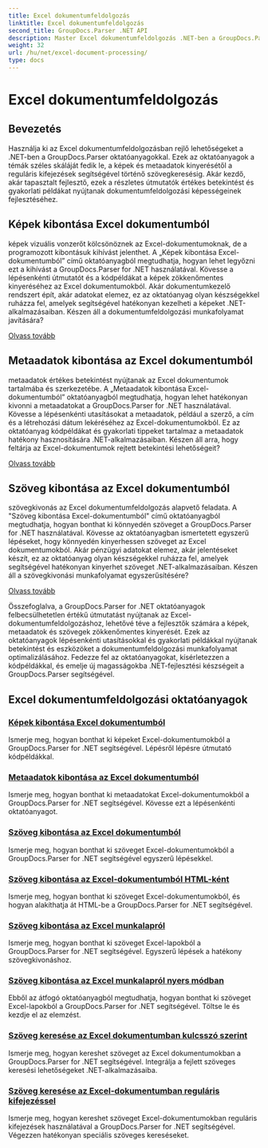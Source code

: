 ```yaml
---
title: Excel dokumentumfeldolgozás
linktitle: Excel dokumentumfeldolgozás
second_title: GroupDocs.Parser .NET API
description: Master Excel dokumentumfeldolgozás .NET-ben a GroupDocs.Parser segítségével. Ismerje meg a képek, metaadatok és szövegek hatékony kinyerését a lépésenkénti útmutatók segítségével.
weight: 32
url: /hu/net/excel-document-processing/
type: docs
---
```

# Excel dokumentumfeldolgozás

## Bevezetés

Használja ki az Excel dokumentumfeldolgozásban rejlő lehetőségeket a .NET-ben a GroupDocs.Parser oktatóanyagokkal. Ezek az oktatóanyagok a témák széles skáláját fedik le, a képek és metaadatok kinyerésétől a reguláris kifejezések segítségével történő szövegkeresésig. Akár kezdő, akár tapasztalt fejlesztő, ezek a részletes útmutatók értékes betekintést és gyakorlati példákat nyújtanak dokumentumfeldolgozási képességeinek fejlesztéséhez.

## Képek kibontása Excel dokumentumból

képek vizuális vonzerőt kölcsönöznek az Excel-dokumentumoknak, de a programozott kibontásuk kihívást jelenthet. A „Képek kibontása Excel-dokumentumból” című oktatóanyagból megtudhatja, hogyan lehet legyőzni ezt a kihívást a GroupDocs.Parser for .NET használatával. Kövesse a lépésenkénti útmutatót és a kódpéldákat a képek zökkenőmentes kinyeréséhez az Excel dokumentumokból. Akár dokumentumkezelő rendszert épít, akár adatokat elemez, ez az oktatóanyag olyan készségekkel ruházza fel, amelyek segítségével hatékonyan kezelheti a képeket .NET-alkalmazásaiban. Készen áll a dokumentumfeldolgozási munkafolyamat javítására?

[Olvass tovább](./extract-images-from-excel-document/)

## Metaadatok kibontása az Excel dokumentumból

metaadatok értékes betekintést nyújtanak az Excel dokumentumok tartalmába és szerkezetébe. A „Metaadatok kibontása Excel-dokumentumból” oktatóanyagból megtudhatja, hogyan lehet hatékonyan kivonni a metaadatokat a GroupDocs.Parser for .NET használatával. Kövesse a lépésenkénti utasításokat a metaadatok, például a szerző, a cím és a létrehozási dátum lekéréséhez az Excel-dokumentumokból. Ez az oktatóanyag kódpéldákat és gyakorlati tippeket tartalmaz a metaadatok hatékony hasznosítására .NET-alkalmazásaiban. Készen áll arra, hogy feltárja az Excel-dokumentumok rejtett betekintési lehetőségeit?

[Olvass tovább](./extract-metadata-from-excel-document/)

## Szöveg kibontása az Excel dokumentumból

szövegkivonás az Excel dokumentumfeldolgozás alapvető feladata. A "Szöveg kibontása Excel-dokumentumból" című oktatóanyagból megtudhatja, hogyan bonthat ki könnyedén szöveget a GroupDocs.Parser for .NET használatával. Kövesse az oktatóanyagban ismertetett egyszerű lépéseket, hogy könnyedén kinyerhessen szöveget az Excel dokumentumokból. Akár pénzügyi adatokat elemez, akár jelentéseket készít, ez az oktatóanyag olyan készségekkel ruházza fel, amelyek segítségével hatékonyan kinyerhet szöveget .NET-alkalmazásaiban. Készen áll a szövegkivonási munkafolyamat egyszerűsítésére?

[Olvass tovább](./extract-text-from-excel-document/)

Összefoglalva, a GroupDocs.Parser for .NET oktatóanyagok felbecsülhetetlen értékű útmutatást nyújtanak az Excel-dokumentumfeldolgozáshoz, lehetővé téve a fejlesztők számára a képek, metaadatok és szövegek zökkenőmentes kinyerését. Ezek az oktatóanyagok lépésenkénti utasításokkal és gyakorlati példákkal nyújtanak betekintést és eszközöket a dokumentumfeldolgozási munkafolyamat optimalizálásához. Fedezze fel az oktatóanyagokat, kísérletezzen a kódpéldákkal, és emelje új magasságokba .NET-fejlesztési készségeit a GroupDocs.Parser segítségével.
## Excel dokumentumfeldolgozási oktatóanyagok
### [Képek kibontása Excel dokumentumból](./extract-images-from-excel-document/)
Ismerje meg, hogyan bonthat ki képeket Excel-dokumentumokból a GroupDocs.Parser for .NET segítségével. Lépésről lépésre útmutató kódpéldákkal.
### [Metaadatok kibontása az Excel dokumentumból](./extract-metadata-from-excel-document/)
Ismerje meg, hogyan bonthat ki metaadatokat Excel-dokumentumokból a GroupDocs.Parser for .NET segítségével. Kövesse ezt a lépésenkénti oktatóanyagot.
### [Szöveg kibontása az Excel dokumentumból](./extract-text-from-excel-document/)
Ismerje meg, hogyan bonthat ki szöveget Excel-dokumentumokból a GroupDocs.Parser for .NET segítségével egyszerű lépésekkel.
### [Szöveg kibontása az Excel-dokumentumból HTML-ként](./extract-text-from-excel-document-as-html/)
Ismerje meg, hogyan bonthat ki szöveget Excel-dokumentumokból, és hogyan alakíthatja át HTML-be a GroupDocs.Parser for .NET segítségével.
### [Szöveg kibontása az Excel munkalapról](./extract-text-from-excel-sheet/)
Ismerje meg, hogyan bonthat ki szöveget Excel-lapokból a GroupDocs.Parser for .NET segítségével. Egyszerű lépések a hatékony szövegkivonáshoz.
### [Szöveg kibontása az Excel munkalapról nyers módban](./extract-text-from-excel-sheet-in-raw-mode/)
Ebből az átfogó oktatóanyagból megtudhatja, hogyan bonthat ki szöveget Excel-lapokból a GroupDocs.Parser for .NET segítségével. Töltse le és kezdje el az elemzést.
### [Szöveg keresése az Excel dokumentumban kulcsszó szerint](./search-text-in-excel-document-by-keyword/)
Ismerje meg, hogyan kereshet szöveget az Excel dokumentumokban a GroupDocs.Parser for .NET segítségével. Integrálja a fejlett szöveges keresési lehetőségeket .NET-alkalmazásaiba.
### [Szöveg keresése az Excel-dokumentumban reguláris kifejezéssel](./search-text-in-excel-document-by-regular-expression/)
Ismerje meg, hogyan kereshet szöveget Excel-dokumentumokban reguláris kifejezések használatával a GroupDocs.Parser for .NET segítségével. Végezzen hatékonyan speciális szöveges kereséseket.